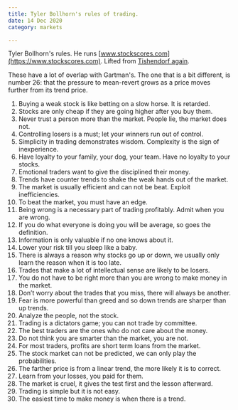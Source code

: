 ```yaml
---
title: Tyler Bollhorn's rules of trading.
date: 14 Dec 2020
category: markets

---
```


Tyler Bollhorn's rules. He runs [www.stockscores.com](https://www.stockscores.com).
Lifted from [Tishendorf again](http://www.tischendorf.com/2009/09/19/30-trading-rules-from-tyler-bollhorn-of-stockscores/).

These have a lot of overlap with Gartman's. 
The one that is a bit different, is number 26: that the pressure to mean-revert grows as a price moves further from its trend price.


1. Buying a weak stock is like betting on a slow horse. It is retarded.
2. Stocks are only cheap if they are going higher after you buy them.
3. Never trust a person more than the market. People lie, the market does not.
4. Controlling losers is a must; let your winners run out of control.
5. Simplicity in trading demonstrates wisdom. Complexity is the sign of inexperience.
6. Have loyalty to your family, your dog, your team. Have no loyalty to your stocks.
7. Emotional traders want to give the disciplined their money.
8. Trends have counter trends to shake the weak hands out of the market.
9. The market is usually efficient and can not be beat. Exploit inefficiencies.
10. To beat the market, you must have an edge.
11. Being wrong is a necessary part of trading profitably. Admit when you are wrong.
12. If you do what everyone is doing you will be average, so goes the definition.
13. Information is only valuable if no one knows about it.
14. Lower your risk till you sleep like a baby.
15. There is always a reason why stocks go up or down, we usually only learn the reason when it is too late.
16. Trades that make a lot of intellectual sense are likely to be losers.
17. You do not have to be right more than you are wrong to make money in the market.
18. Don’t worry about the trades that you miss, there will always be another.
19. Fear is more powerful than greed and so down trends are sharper than up trends.
20. Analyze the people, not the stock.
21. Trading is a dictators game; you can not trade by committee.
22. The best traders are the ones who do not care about the money.
23. Do not think you are smarter than the market, you are not.
24. For most traders, profits are short term loans from the market.
25. The stock market can not be predicted, we can only play the probabilities.
26. The farther price is from a linear trend, the more likely it is to correct.
27. Learn from your losses, you paid for them.
28. The market is cruel, it gives the test first and the lesson afterward.
29. Trading is simple but it is not easy.
30. The easiest time to make money is when there is a trend.
